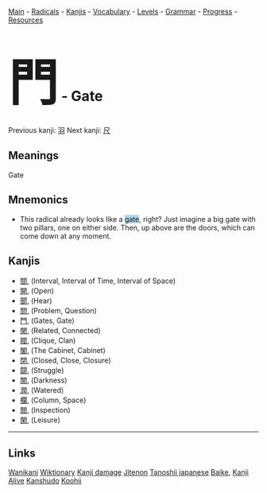 <style> bigfont {font-size: 100px}</style>


[Main](../README.md) -
[Radicals](../radicals.md) -
[Kanjis](../kanjis.md) -
[Vocabulary](../vocabulary.md) -
[Levels](../levels.md) -
[Grammar](../grammar.md) - 
[Progress](../progress.md) -
[Resources](../resources.md)
# <bigfont> 門</bigfont> - Gate 

Previous kanji: [羽](羽.md) Next kanji: [尺](尺.md) 

## Meanings
 Gate
## Mnemonics
 * This radical already looks like a <span style="background-color:#ADD8E6"> gate</span>, right? Just imagine a big gate with two pillars, one on either side. Then, up above are the doors, which can come down at any moment.


## Kanjis
 * [間](../kanjis/間.md), (Interval, Interval of Time, Interval of Space)
* [開](../kanjis/開.md), (Open)
* [聞](../kanjis/聞.md), (Hear)
* [問](../kanjis/問.md), (Problem, Question)
* [門](../kanjis/門.md), (Gates, Gate)
* [関](../kanjis/関.md), (Related, Connected)
* [閥](../kanjis/閥.md), (Clique, Clan)
* [閣](../kanjis/閣.md), (The Cabinet, Cabinet)
* [閉](../kanjis/閉.md), (Closed, Close, Closure)
* [闘](../kanjis/闘.md), (Struggle)
* [闇](../kanjis/闇.md), (Darkness)
* [潤](../kanjis/潤.md), (Watered)
* [欄](../kanjis/欄.md), (Column, Space)
* [閲](../kanjis/閲.md), (Inspection)
* [閑](../kanjis/閑.md), (Leisure)



---


## Links 


[Wanikani](https://www.wanikani.com/kanji/門)
[Wiktionary](https://en.wiktionary.org/wiki/門)
[Kanji damage](http://www.kanjidamage.com/kanji/search?utf8=✓&q=門)
[Jitenon](https://jitenon.com/kanji/門)
[Tanoshii japanese](https://www.tanoshiijapanese.com/dictionary/kanji.cfm?k=門)
[Baike](https://baike.baidu.com/item/門),
[Kanji Alive](https://app.kanjialive.com/門)
[Kanshudo](https://www.kanshudo.com/searchmn?q=門)
[Koohii](https://kanji.koohii.com/study/kanji/門)
